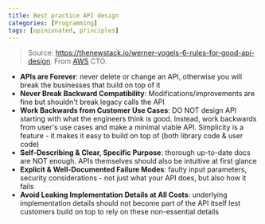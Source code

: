```yaml
---
title: Best practice API design
categories: [Programming]
tags: [opinionated, principles]
---
```


> Source: <https://thenewstack.io/werner-vogels-6-rules-for-good-api-design>. From [AWS](https://aws.amazon.com) CTO.

- **APIs are Forever**: never delete or change an API, otherwise you will break the businesses that build on top of it
- **Never Break Backward Compatibility**: Modifications/improvements are fine but shouldn't break legacy calls the API
- **Work Backwards from Customer Use Cases**: DO NOT design API starting with what the engineers think is good. Instead, work backwards from user's use cases and make a minimal viable API. Simplicity is a feature - it makes it easy to build on top of (both library code & user code)
- **Self-Describing & Clear, Specific Purpose**: thorough up-to-date docs are NOT enough. APIs themselves should also be intuitive at first glance
- **Explicit & Well-Documented Failure Modes**: faulty input parameters, security considerations - not just what your API does, but also how it fails
- **Avoid Leaking Implementation Details at All Costs**: underlying implementation details should not become part of the API itself lest customers build on top to rely on these non-essential details